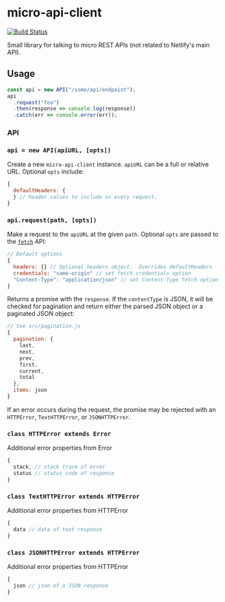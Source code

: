 # micro-api-client

[![Build Status](https://travis-ci.org/netlify/micro-api-client-lib.svg?branch=master)](https://travis-ci.org/netlify/micro-api-client-lib)

Small library for talking to micro REST APIs (not related to Netlify's main API).

## Usage

```js
const api = new API("/some/api/endpoint");
api
  .request("foo")
  .then(response => console.log(response))
  .catch(err => console.error(err));
```

### API

### `api = new API(apiURL, [opts])`

Create a new `micro-api-client` instance. `apiURL` can be a full or relative URL. Optional `opts` include:

```js
{
  defaultHeaders: {
  } // header values to include in every request.
}
```

### `api.request(path, [opts])`

Make a request to the `apiURL` at the given `path`. Optional `opts` are passed to the [`fetch`](https://developer.mozilla.org/en-US/docs/Web/API/Fetch_API/Using_Fetch) API:

```js
// Default options
{
  headers: {} // Optional headers object.  Overrides defaultHeaders
  credentials: "same-origin" // set fetch credentials option
  "Content-Type": "application/json" // set Content-Type fetch option
}
```

Returns a promise with the `response`. If the `contentType` is JSON, it will be checked for pagination and return either the parsed JSON object or a paginated JSON object:

```js
// See src/pagination.js
{
  pagination: {
    last,
    next,
    prev,
    first,
    current,
    total
  },
  items: json
}
```

If an error occurs during the request, the promise may be rejected with an `HTTPError`, `TextHTTPError`, or `JSONHTTPError`.

### `class HTTPError extends Error`

Additional error properties from Error

```js
{
  stack, // stack trace of error
  status // status code of response
}
```

### `class TextHTTPError extends HTTPError`

Additional error properties from HTTPError

```js
{
  data // data of text response
}
```

### `class JSONHTTPError extends HTTPError`

Additional error properties from HTTPError

```js
{
  json // json of a JSON response
}
```
